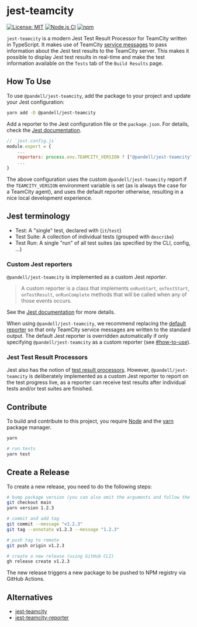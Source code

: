 # jest-teamcity

[![License: MIT](https://img.shields.io/badge/License-MIT-yellow.svg)](https://opensource.org/licenses/MIT)
[![Node.js CI](https://github.com/pandell/jest-teamcity/actions/workflows/node-ci.yml/badge.svg)](https://github.com/pandell/jest-teamcity/actions/workflows/node-ci.yml)
[![npm](https://img.shields.io/npm/v/@pandell/jest-teamcity)](https://www.npmjs.com/package/@pandell/jest-teamcity)

`jest-teamcity` is a modern Jest Test Result Processor for TeamCity written in TypeScript. It makes use of TeamCity [service messages](https://www.jetbrains.com/help/teamcity/service-messages.html) to pass information about the Jest test results to the TeamCity server. This makes it possible to display Jest test results in real-time and make the test information available on the `Tests` tab of the `Build Results` page.

## How To Use

To use `@pandell/jest-teamcity`, add the package to your project and update your Jest configuration:

```sh
yarn add -D @pandell/jest-teamcity
```

Add a reporter to the Jest configuration file or the `package.json`. For details, check the [Jest documentation](https://jestjs.io/docs/configuration#reporters-arraymodulename--modulename-options).

```js
// `jest.config.js`
module.export = {
    ...
    reporters: process.env.TEAMCITY_VERSION ? ["@pandell/jest-teamcity"] : ["default"],
    ...
}
```

The above configuration uses the custom `@pandell/jest-teamcity` report if the `TEAMCITY_VERSION` environment variable is set (as is always the case for a TeamCity agent), and uses the default reporter otherwise, resulting in a nice local development experience.

## Jest terminology

- Test: A "single" test, declared with (`it`/`test`)
- Test Suite: A collection of individual tests (grouped with `describe`)
- Test Run: A single "run" of all test suites (as specified by the CLI, config, ...)

### Custom Jest reporters

`@pandell/jest-teamcity` is implemented as a custom Jest _reporter_.

> A custom reporter is a class that implements `onRunStart`, `onTestStart`, `onTestResult`, `onRunComplete` methods that will be called when any of those events occurs.

See the [Jest documentation](https://jestjs.io/docs/configuration#reporters-arraymodulename--modulename-options) for more details.

When using `@pandell/jest-teamcity`, we recommend replacing the [default reporter](https://github.com/facebook/jest/blob/main/packages/jest-reporters/src/DefaultReporter.ts) so that only TeamCity service messages are written to the standard output. The default Jest reporter is overridden automatically if only specifying `@pandell/jest-teamcity` as a custom reporter (see [#how-to-use](#how-to-use)).

### Jest Test Result Processors

Jest also has the notion of [test result processors](https://jestjs.io/docs/configuration#testresultsprocessor-string). However, `@pandell/jest-teamcity` is deliberately implemented as a custom Jest reporter to report on the test progress live, as a reporter can receive test results after individual tests and/or test suites are finished.

## Contribute

To build and contribute to this project, you require [Node](https://nodejs.org/en/) and the [yarn](https://yarnpkg.com/) package manager.

```sh
yarn

# run tests
yarn test
```

## Create a Release

To create a new release, you need to do the following steps:

```sh
# bump package version (you can also omit the arguments and follow the interactive prompt)
git checkout main
yarn version 1.2.3

# commit and add tag
git commit --message "v1.2.3"
git tag --annotate v1.2.3 --message "1.2.3"

# push tag to remote
git push origin v1.2.3

# create a new release (using GitHub CLI)
gh release create v1.2.3
```

The new release triggers a new package to be pushed to NPM registry via GitHub Actions.

## Alternatives

- [jest-teamcity](https://github.com/itereshchenkov/jest-teamcity)
- [jest-teamcity-reporter](https://github.com/winterbe/jest-teamcity-reporter)
